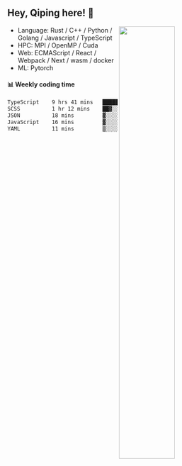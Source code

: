 

## Hey, Qiping here! :wave:

[<img align="right" width="50%" src="https://github-readme-stats.vercel.app/api?username=ppppqp&theme=dark&show_icons=true">](https://metrics.lecoq.io/ppppqp?template=classic)



-   Language: Rust / C++ / Python / Golang / Javascript / TypeScript
-   HPC: MPI / OpenMP / Cuda
-   Web: ECMAScript / React / Webpack / Next / wasm / docker
-   ML: Pytorch



#### :bar_chart: Weekly coding time

<!--START_SECTION:waka-->

```txt
TypeScript    9 hrs 41 mins   ████████████████████▒░░░░   81.71 %
SCSS          1 hr 12 mins    ██▓░░░░░░░░░░░░░░░░░░░░░░   10.25 %
JSON          18 mins         ▓░░░░░░░░░░░░░░░░░░░░░░░░   02.61 %
JavaScript    16 mins         ▓░░░░░░░░░░░░░░░░░░░░░░░░   02.36 %
YAML          11 mins         ▒░░░░░░░░░░░░░░░░░░░░░░░░   01.63 %
```

<!--END_SECTION:waka-->
